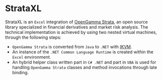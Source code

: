 # StrataXL

StrataXL is an `Excel` integration of [OpenGamma Strata](http://strata.opengamma.io/), an open source library specialized in financial derivatives and market risk analysis. The technical implementation is achieved by using two nested virtual machines, through the following steps:

* `OpenGamma Strata` is converted from `Java` to `.NET` with [IKVM](https://www.ikvm.net/).
* An instance of the `.NET Common Language Runtime` is created within the `Excel` environment.
* An hybrid helper class written part in `C# .NET` and part in `VBA` is used for handling `OpenGamma Strata` classes and method invocations through late binding.

